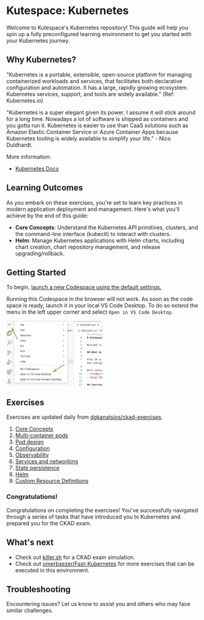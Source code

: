 # Kutespace: Kubernetes

Welcome to Kutespace's Kubernetes repository! This guide will help you spin up a fully preconfigured learning environment to get you started with your Kubernetes journey.

## Why Kubernetes?

"Kubernetes is a portable, extensible, open-source platform for managing containerized workloads and services, that facilitates both declarative configuration and automation. It has a large, rapidly growing ecosystem. Kubernetes services, support, and tools are widely available." (Ref: Kubernetes.io)

"Kubernetes is a super elegant given its power. I assume it will stick around for a long time. Nowadays a lot of software is shipped as containers and you gotta run it. Kubernetes is easier to use than CaaS solutions such as Amazon Elastic Container Service or Azure Container Apps because Kubernetes tooling is widely available to simplify your life." - Nico Duldhardt.

More information:
- [Kubernetes Docs](https://kubernetes.io/docs/home/)

## Learning Outcomes

As you embark on these exercises, you're set to learn key practices in modern application deployment and management. Here's what you'll achieve by the end of this guide:

- **Core Concepts**: Understand the Kubernetes API primitives, clusters, and the command-line interface (kubectl) to interact with clusters.
- **Helm**: Manage Kubernetes applications with Helm charts, including chart creation, chart repository management, and release upgrading/rollback.

## Getting Started

To begin, [launch a new Codespace using the default settings.](https://codespaces.new/kutespaces/argocd)

Running this Codespace in the browser will not work. As soon as the code space is ready, launch it in your local VS Code Desktop.
To do so extend the menu in the left upper corner and select `Open in VS Code Desktop`.

<img src='docs/images/start-codespace-vscode.jpg' width='50%'>

## Exercises

Exercises are updated daily from [dgkanatsios/ckad-exercises](https://github.com/dgkanatsios/ckad-exercises).


1. [Core Concepts](exercises/a.core_concepts.md)
2. [Multi-container pods](exercises/b.multi_container_pods.md)
3. [Pod design](exercises/c.pod_design.md)
4. [Configuration](exercises/d.configuration.md)
5. [Observability](exercises/e.observability.md)
6. [Services and networking](exercises/f.services.md)
7. [State persistence](exercises/g.state.md)
8. [Helm](exercises/h.helm.md)
9. [Custom Resource Definitions](exercises/i.crd.md)

### Congratulations!

Congratulations on completing the exercises! You've successfully navigated through a series of tasks that have introduced you to Kubernetes and prepared you for the CKAD exam. 

## What's next

- Check out [killer.sh](https://killer.sh/) for a CKAD exam simulation.
- Check out [omerbsezer/Fast-Kubernetes](https://github.com/omerbsezer/Fast-Kubernetes) for more exercises that can be executed in this environment.

## Troubleshooting

Encountering issues? Let us know to assist you and others who may face similar challenges.



